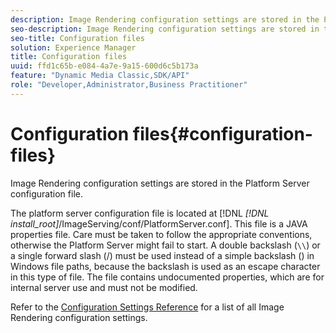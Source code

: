```yaml
---
description: Image Rendering configuration settings are stored in the Platform Server configuration file.
seo-description: Image Rendering configuration settings are stored in the Platform Server configuration file.
seo-title: Configuration files
solution: Experience Manager
title: Configuration files
uuid: ffd1c65b-e084-4a7e-9a15-600d6c5b173a
feature: "Dynamic Media Classic,SDK/API"
role: "Developer,Administrator,Business Practitioner"
---
```


# Configuration files{#configuration-files}

Image Rendering configuration settings are stored in the Platform Server configuration file.

The platform server configuration file is located at [!DNL *[!DNL install_root]*/ImageServing/conf/PlatformServer.conf]. This file is a JAVA properties file. Care must be taken to follow the appropriate conventions, otherwise the Platform Server might fail to start. A double backslash (`\\`) or a single forward slash (/) must be used instead of a simple backslash (\) in Windows file paths, because the backslash is used as an escape character in this type of file. The file contains undocumented properties, which are for internal server use and must not be modified.

Refer to the [Configuration Settings Reference](../../../../../ir-api/server-admin/image-rendering-api-ref/c-ir-server-administration/c-ir-configuration-settings-reference/c-ir-configuration-settings-reference.md#concept-6947a512d4c94e9fb8a71b80243fee81) for a list of all Image Rendering configuration settings. 
